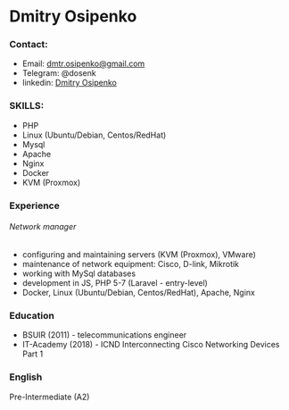 # Dmitry Osipenko
### Contact:
  - Email: dmtr.osipenko@gmail.com
  - Telegram: @dosenk
  - linkedin: [Dmitry Osipenko](https://www.linkedin.com/in/dmtros/)

### SKILLS:
  - PHP 
  - Linux (Ubuntu/Debian, Centos/RedHat)
  - Mysql
  - Apache
  - Nginx
  - Docker
  - KVM (Proxmox)

### Experience 
######  Network manager
 - configuring and maintaining servers (KVM (Proxmox), VMware)
 - maintenance of network equipment: Cisco, D-link, Mikrotik
 - working with MySql databases
 - development in JS, PHP 5-7 (Laravel - entry-level)
 - Docker, Linux (Ubuntu/Debian, Centos/RedHat), Apache, Nginx
### Education
 - BSUIR (2011) - telecommunications engineer
 - IT-Academy (2018) - ICND Interconnecting Cisco Networking Devices Part 1
### English
Pre-Intermediate (A2)
